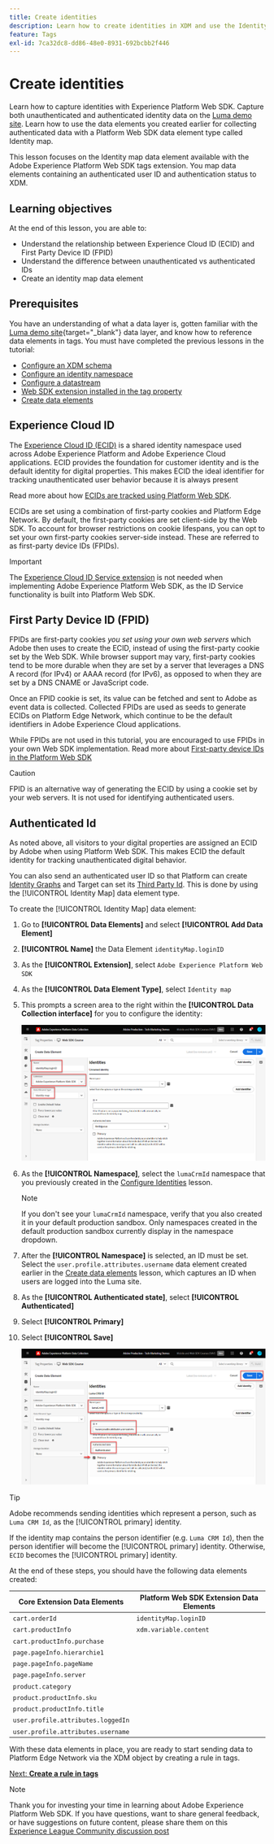 ```yaml
---
title: Create identities
description: Learn how to create identities in XDM and use the Identity Map data element to capture user IDs. This lesson is part of the Implement Adobe Experience Cloud with Web SDK tutorial.
feature: Tags
exl-id: 7ca32dc8-dd86-48e0-8931-692bcbb2f446
---
```

# Create identities

Learn how to capture identities with Experience Platform Web SDK. Capture both unauthenticated and authenticated identity data on the [Luma demo site](https://luma.enablementadobe.com/content/luma/us/en.html). Learn how to use the data elements you created earlier for collecting authenticated data with a Platform Web SDK data element type called Identity map. 

This lesson focuses on the Identity map data element available with the Adobe Experience Platform Web SDK tags extension. You map data elements containing an authenticated user ID and authentication status to XDM. 

## Learning objectives

At the end of this lesson, you are able to:

* Understand the relationship between Experience Cloud ID (ECID) and First Party Device ID (FPID)
* Understand the difference between unauthenticated vs authenticated IDs
* Create an identity map data element

## Prerequisites 

You have an understanding of what a data layer is, gotten familiar with the [Luma demo site](https://luma.enablementadobe.com/content/luma/us/en.html){target="_blank"} data layer, and know how to reference data elements in tags. You must have completed the previous lessons in the tutorial:

* [Configure an XDM schema](configure-schemas.md)
* [Configure an identity namespace](configure-identities.md)
* [Configure a datastream](configure-datastream.md)
* [Web SDK extension installed in the tag property](install-web-sdk.md)
* [Create data elements](create-data-elements.md)


## Experience Cloud ID

The [Experience Cloud ID (ECID)](https://experienceleague.adobe.com/docs/experience-platform/identity/ecid.html?lang=en) is a shared identity namespace used across Adobe Experience Platform and Adobe Experience Cloud applications. ECID provides the foundation for customer identity and is the default identity for digital properties. This makes ECID the ideal identifier for tracking unauthenticated user behavior because it is always present

<!-- FYI I commented this out because it was breaking the build - Jack
>[!TIP]
>
> When you use the Experience Platform Web SDK to set up Adobe applications on your digital properties, the ECID is generated at the Adobe Edge server level. As such, ECID is not viewable on the client-side network request payload. You can view the ECID by seeing the Preview tab of the network request, or by using the [Adobe Experience Platform Debugger Edge Trace](set-up-analytics.md#experience-cloud-id-validation).
>![View ECID](assets/validate-dev-console-ecid.png)
-->

Read more about how [ECIDs are tracked using Platform Web SDK](https://experienceleague.adobe.com/docs/experience-platform/edge/identity/overview.html?lang=en).

ECIDs are set using a combination of first-party cookies and Platform Edge Network. By default, the first-party cookies are set client-side by the Web SDK. To account for browser restrictions on cookie lifespans, you can opt to set your own first-party cookies server-side instead. These are referred to as first-party device IDs (FPIDs).

>[!IMPORTANT]
>
>The [Experience Cloud ID Service extension](https://exchange.adobe.com/experiencecloud.details.100160.adobe-experience-cloud-id-launch-extension.html) is not needed when implementing Adobe Experience Platform Web SDK, as the ID Service functionality is built into Platform Web SDK.

## First Party Device ID (FPID)

FPIDs are first-party cookies _you set using your own web servers_ which Adobe then uses to create the ECID, instead of using the first-party cookie set by the Web SDK. While browser support may vary, first-party cookies tend to be more durable when they are set by a server that leverages a DNS A record (for IPv4) or AAAA record (for IPv6), as opposed to when they are set by a DNS CNAME or JavaScript code.

Once an FPID cookie is set, its value can be fetched and sent to Adobe as event data is collected. Collected FPIDs are used as seeds to generate ECIDs on Platform Edge Network, which continue to be the default identifiers in Adobe Experience Cloud applications. 

While FPIDs are not used in this tutorial, you are encouraged to use FPIDs in your own Web SDK implementation. Read more about [First-party device IDs in the Platform Web SDK](https://experienceleague.adobe.com/docs/experience-platform/edge/identity/first-party-device-ids.html?lang=en)

>[!CAUTION]
>
> FPID is an alternative way of generating the ECID by using a cookie set by your web servers. It is not used for identifying authenticated users.

## Authenticated Id

As noted above, all visitors to your digital properties are assigned an ECID by Adobe when using Platform Web SDK. This makes ECID the default identity for tracking unauthenticated digital behavior. 

You can also send an authenticated user ID so that Platform can create [Identity Graphs](https://experienceleague.adobe.com/docs/platform-learn/tutorials/identities/understanding-identity-and-identity-graphs.html?lang=en) and Target can set its [Third Party Id](https://experienceleague.adobe.com/docs/target/using/audiences/visitor-profiles/3rd-party-id.html). This is done by using the [!UICONTROL Identity Map] data element type.

To create the [!UICONTROL Identity Map] data element:

1. Go to **[!UICONTROL Data Elements]** and select **[!UICONTROL Add Data Element]**

1. **[!UICONTROL Name]** the Data Element `identityMap.loginID`

1. As the **[!UICONTROL Extension]**, select `Adobe Experience Platform Web SDK`

1. As the **[!UICONTROL Data Element Type]**, select `Identity map`

1. This prompts a screen area to the right within the **[!UICONTROL Data Collection interface]** for you to configure the identity:
   
   ![Data Collection interface](assets/identity-identityMap-setup.png)

1. As the  **[!UICONTROL Namespace]**, select the `lumaCrmId` namespace that you previously created in the [Configure Identities](configure-identities.md) lesson.

    >[!NOTE]
    >
    >    If you don't see your `lumaCrmId` namespace, verify that you also created it in your default production sandbox. Only namespaces created in the default production sandbox currently display in the namespace dropdown.

1. After the **[!UICONTROL Namespace]** is selected, an ID must be set. Select the `user.profile.attributes.username` data element created earlier in the [Create data elements](create-data-elements.md#create-data-elements-to-capture-the-data-layer) lesson, which captures an ID when users are logged into the Luma site. 

    <!--  >[!TIP]
    >
    >You can verify the **[!UICONTROL Luma CRM ID]** is collected in a data element on the web property by going to the [Luma Demo site](https://luma.enablementadobe.com/content/luma/us/en.html), logging in, [switching the tag environment](validate-with-debugger.md#use-the-experience-platform-debugger-to-map-to-your-tag-property) to your own, and typing `_satellite.getVar("user.profile.attributes.username")` in the web browser developer console.
    >
    >   ![Data Element  ID ](assets/identity-data-element-customer-id.png)
    -->

1. As the **[!UICONTROL Authenticated state]**, select **[!UICONTROL Authenticated]**
1. Select **[!UICONTROL Primary]**

1. Select **[!UICONTROL Save]**
   
    ![Data Collection interface](assets/identity-id-namespace.png)

>[!TIP]
>
> Adobe recommends sending identities which represent a person, such as `Luma CRM Id`, as the [!UICONTROL primary] identity.
>
> If the identity map contains the person identifier (e.g. `Luma CRM Id`), then the person identifier will become the [!UICONTROL primary] identity. Otherwise, `ECID` becomes the [!UICONTROL primary] identity.




<!--
1. Once the data element is configured in **[!UICONTROL Data Collection interface]**, it can be tested on the Luma web property like any other Data Element. Enter the following script in the browser developer console
   
   
   ```
   _satellite.getVar('identityMap.loginID')
   ```  

   ![Data Collection interface](assets/identity-consoleIdentityDataElement.png)
   
   >[!NOTE]
   >
   >ECID identifier will NOT populate in the Data Element, as this is configured already with Platform Web SDK.   
-->

At the end of these steps, you should have the following data elements created:

|Core Extension Data Elements | Platform Web SDK Extension Data Elements|
-----------------------------|-------------------------------
| `cart.orderId` | `identityMap.loginID` |
| `cart.productInfo` |`xdm.variable.content`|
| `cart.productInfo.purchase`| |
| `page.pageInfo.hierarchie1` | |
| `page.pageInfo.pageName` | |
| `page.pageInfo.server` | |
| `product.category`| | 
| `product.productInfo.sku`| | 
| `product.productInfo.title`| |
| `user.profile.attributes.loggedIn` | |
| `user.profile.attributes.username` | |

With these data elements in place, you are ready to start sending data to Platform Edge Network via the XDM object by creating a rule in tags.

[Next: **Create a rule in tags**](create-tag-rule.md)

>[!NOTE]
>
>Thank you for investing your time in learning about Adobe Experience Platform Web SDK. If you have questions, want to share general feedback, or have suggestions on future content, please share them on this [Experience League Community discussion post](https://experienceleaguecommunities.adobe.com/t5/adobe-experience-platform-launch/tutorial-discussion-implement-adobe-experience-cloud-with-web/td-p/444996)
